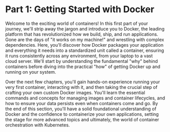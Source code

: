 # Part 1: Getting Started with Docker

Welcome to the exciting world of containers! In this first part of your journey, we'll strip away the jargon and introduce you to Docker, the leading platform that has revolutionized how we build, ship, and run applications. Gone are the days of "it works on my machine!" and wrestling with complex dependencies. Here, you'll discover how Docker packages your application and everything it needs into a standardized unit called a container, ensuring it runs consistently across any environment, from your laptop to a vast cloud server. We'll start by understanding the fundamental "why" behind containers before diving into the practical "how" of getting Docker up and running on your system.

Over the next few chapters, you'll gain hands-on experience running your very first container, interacting with it, and then taking the crucial step of crafting your own custom Docker images. You'll learn the essential commands and concepts for managing images and container lifecycles, and how to ensure your data persists even when containers come and go. By the end of this section, you'll have a solid foundational understanding of Docker and the confidence to containerize your own applications, setting the stage for more advanced topics and ultimately, the world of container orchestration with Kubernetes.
